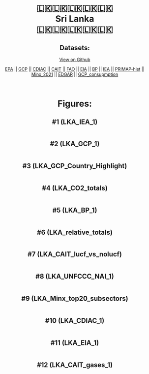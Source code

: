 
<center>
<h1 align="center">
🇱🇰🇱🇰🇱🇰🇱🇰🇱🇰
<br>
Sri Lanka
<br>
🇱🇰🇱🇰🇱🇰🇱🇰🇱🇰
</h1>
<h2>Datasets:</h2>
<p><a href="https://github.com/dquintani/GreenhouseData/tree/master/country_data/LKA_Sri Lanka/data">View on Github</a>
<br></p><p><a href="data/LKA_EPA.csv">EPA</a> || <a href="data/LKA_GCP.csv">GCP</a> || <a href="data/LKA_CDIAC.csv">CDIAC</a> || <a href="data/LKA_CAIT.csv">CAIT</a> || <a href="data/LKA_FAO.csv">FAO</a> || <a href="data/LKA_EIA.csv">EIA</a> || <a href="data/LKA_BP.csv">BP</a> || <a href="data/LKA_IEA.csv">IEA</a> || <a href="data/LKA_PRIMAP-hist.csv">PRIMAP-hist</a> || <a href="data/LKA_Minx_2021.csv">Minx_2021</a> || <a href="data/LKA_EDGAR.csv">EDGAR</a> || <a href="data/LKA_GCP_consupmption.csv">GCP_consupmption</a></p><p><br></p>
<h1>Figures:</h1><h2>#1 (LKA_IEA_1)</h2>
<p><img alt="" src="figures/LKA_IEA_1.png" /></p><h2>#2 (LKA_GCP_1)</h2>
<p><img alt="" src="figures/LKA_GCP_1.png" /></p><h2>#3 (LKA_GCP_Country_Highlight)</h2>
<p><img alt="" src="figures/LKA_GCP_Country_Highlight.png" /></p><h2>#4 (LKA_CO2_totals)</h2>
<p><img alt="" src="figures/LKA_CO2_totals.png" /></p><h2>#5 (LKA_BP_1)</h2>
<p><img alt="" src="figures/LKA_BP_1.png" /></p><h2>#6 (LKA_relative_totals)</h2>
<p><img alt="" src="figures/LKA_relative_totals.png" /></p><h2>#7 (LKA_CAIT_lucf_vs_nolucf)</h2>
<p><img alt="" src="figures/LKA_CAIT_lucf_vs_nolucf.png" /></p><h2>#8 (LKA_UNFCCC_NAI_1)</h2>
<p><img alt="" src="figures/LKA_UNFCCC_NAI_1.png" /></p><h2>#9 (LKA_Minx_top20_subsectors)</h2>
<p><img alt="" src="figures/LKA_Minx_top20_subsectors.png" /></p><h2>#10 (LKA_CDIAC_1)</h2>
<p><img alt="" src="figures/LKA_CDIAC_1.png" /></p><h2>#11 (LKA_EIA_1)</h2>
<p><img alt="" src="figures/LKA_EIA_1.png" /></p><h2>#12 (LKA_CAIT_gases_1)</h2>
<p><img alt="" src="figures/LKA_CAIT_gases_1.png" /></p>